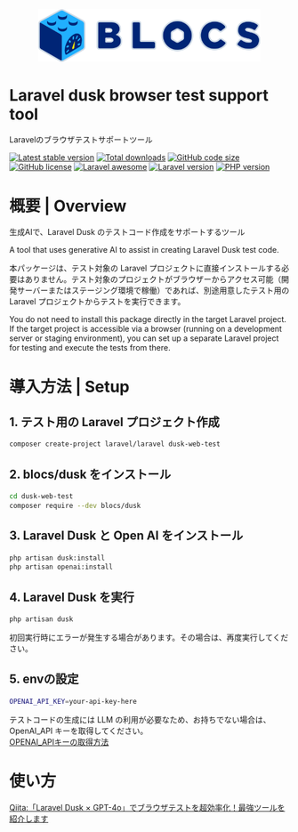 <div align="center"><img src="logo.svg" width="400" /></div>

# Laravel dusk browser test support tool
Laravelのブラウザテストサポートツール

[![Latest stable version](https://img.shields.io/packagist/v/blocs/dusk)](https://packagist.org/packages/blocs/dusk)
[![Total downloads](https://img.shields.io/packagist/dt/blocs/dusk)](https://packagist.org/packages/blocs/dusk)
[![GitHub code size](https://img.shields.io/github/languages/code-size/blocs/dusk)](https://github.com/blocs/dusk)
[![GitHub license](https://img.shields.io/github/license/blocs/dusk)](https://github.com/blocs/dusk)
[![Laravel awesome](https://img.shields.io/badge/Awesome-Laravel-green)](https://github.com/blocs/dusk)
[![Laravel version](https://img.shields.io/badge/laravel-%3E%3D11-green)](https://github.com/blocs/dusk)
[![PHP version](https://img.shields.io/badge/php-%3E%3D8.3-blue)](https://github.com/blocs/dusk)

# 概要 | Overview
生成AIで、Laravel Dusk のテストコード作成をサポートするツール

A tool that uses generative AI to assist in creating Laravel Dusk test code.

本パッケージは、テスト対象の Laravel プロジェクトに直接インストールする必要はありません。テスト対象のプロジェクトがブラウザーからアクセス可能（開発サーバーまたはステージング環境で稼働）であれば、別途用意したテスト用の Laravel プロジェクトからテストを実行できます。

You do not need to install this package directly in the target Laravel project. If the target project is accessible via a browser (running on a development server or staging environment), you can set up a separate Laravel project for testing and execute the tests from there.

# 導入方法 | Setup

## 1. テスト用の Laravel プロジェクト作成
```bash
composer create-project laravel/laravel dusk-web-test
```

## 2. blocs/dusk をインストール
```bash
cd dusk-web-test
composer require --dev blocs/dusk
```

## 3. Laravel Dusk と Open AI をインストール
```bash
php artisan dusk:install
php artisan openai:install
```

## 4. Laravel Dusk を実行
```bash
php artisan dusk
```
初回実行時にエラーが発生する場合があります。その場合は、再度実行してください。

## 5. envの設定
```bash
OPENAI_API_KEY=your-api-key-here
```
テストコードの生成には LLM の利用が必要なため、お持ちでない場合は、OpenAI_API キーを取得してください。  
[OPENAI_APIキーの取得方法](https://qiita.com/kurata04/items/a10bdc44cc0d1e62dad3)

# 使い方
[Qiita:「Laravel Dusk × GPT-4o」でブラウザテストを超効率化！最強ツールを紹介します](https://qiita.com/yokoba/items/18adfeb0978a5155c11b)
